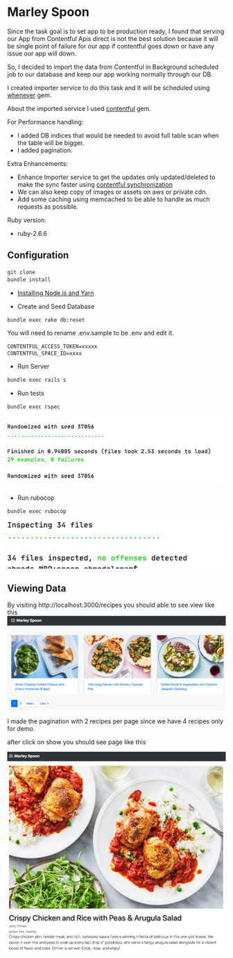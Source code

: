 # Marley Spoon

Since the task goal is to set app to be production ready, I found that serving our App from Contentful Apis direct is not the best solution because it will be single point of failure for our app if contentful goes down or have any issue our app will down. 

So, I decided to import the data from Contentful in Background scheduled job to our database and keep our app working normally through our DB.

I created importer service to do this task and It will be scheduled using [whenever](https://github.com/javan/whenever) gem.

About the imported service I used [contentful](https://github.com/contentful/contentful.rb) gem.

For Performance handling:

* I added DB indices that would be needed to avoid full table scan when the table will be bigger.
* I added pagination.


Extra Enhancements:

* Enhance Importer service to get the updates only updated/deleted to make the sync faster using [contentful synchronization](https://www.contentful.com/developers/docs/references/content-delivery-api/#/reference/synchronization)
* We can also keep copy of images or assets on aws or private cdn.
* Add some caching using memcached to be able to handle as much requests as possible.

Ruby version:

* ruby-2.6.6

## Configuration

```bash
git clone
bundle install
```
* [Installing Node.js and Yarn](https://guides.rubyonrails.org/getting_started.html#installing-node-js-and-yarn)

* Create and Seed Database

```bash
bundle exec rake db:reset
```
You will need to rename .env.sample to be .env and edit it. 
```.env
CONTENTFUL_ACCESS_TOKEN=xxxxx
CONTENTFUL_SPACE_ID=xxxx
```
* Run Server

```bash
bundle exec rails s
```
* Run tests

```bash
bundle exec rspec
```
![rspec](public/readme/rspec.png)

* Run rubocop

```bash
bundle exec rubocop
```
![rubocop](public/readme/rubocop.png)



## Viewing Data
By visiting http://localhost:3000/recipes you should able to see view like this
![recipes](public/readme/recipes.png)

I made the pagination with 2 recipes per page since we have 4 recipes only for demo.

after click on show you should see page like this

![recipes](public/readme/recipe.png)



